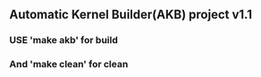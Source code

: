 ## Automatic Kernel Builder(AKB) project v1.1
### USE 'make akb' for build
### And 'make clean' for clean
